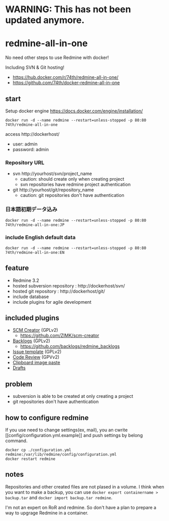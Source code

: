 # WARNING: This has not been updated anymore.

# redmine-all-in-one

No need other steps to use Redmine with docker!

Including SVN & Git hosting!

* https://hub.docker.com/r/74th/redmine-all-in-one/
* https://github.com/74th/docker-redmine-all-in-one

## start

Setup docker engine https://docs.docker.com/engine/installation/

```docker run -d --name redmine --restart=unless-stopped -p 80:80 74th/redmine-all-in-one```

access http://dockerhost/

* user: admin
* password: admin

### Repository URL

* svn http://yourhost/svn/project_name
	* caution: should create only when creating project
	* svn repositories have redmine project authentication
* git http://yourhost/git/repository_name
	* caution: git repositories don't have authentication

### 日本語初期データ込み

```docker run -d --name redmine --restart=unless-stopped -p 80:80 74th/redmine-all-in-one:JP```

### include English default data

```docker run -d --name redmine --restart=unless-stopped -p 80:80 74th/redmine-all-in-one:EN```

## feature

* Redmine 3.2
* hosted subversion repository : http://dockerhost/svn/
* hosted git repository : http://dockerhost/git/
* include database
* include plugins for agile development

## included plugins

* [SCM Creator](http://www.redmine.org/plugins/redmine_scm) (GPLv2)
    * https://github.com/ZIMK/scm-creator
* [Backlogs](http://www.redminebacklogs.net/) (GPLv2)
    * https://github.com/backlogs/redmine_backlogs
* [Issue template](http://www.redmine.org/plugins/issue_templates) (GPLv2)
* [Code Review](http://www.redmine.org/plugins/redmine_code_review) (GPVv2)
* [Clipboard image paste](https://github.com/peclik/clipboard_image_paste)
* [Drafts](https://github.com/jbbarth/redmine_drafts)

## problem

* subversion is able to be created at only creating a project
* git repositories don't have authentication

## how to configure redmine

If you use need to change settings(ex, mail), you an cwrite [[config/configuration.yml.example]] and push settings by belong command.

```
docker cp ./configuration.yml redmine:/var/lib/redmine/config/configuration.yml
docker restart redmine
```

## notes

Repositories and other created files are not plased in a volume. I think  when you want to make a backup, you can use ```docker export containername > backup.tar```  and ```docker import backup.tar redmine```.

I'm not an expert on RoR and redmine. So don't have a plan to prepare a way to upgrage Redmine in a container.
